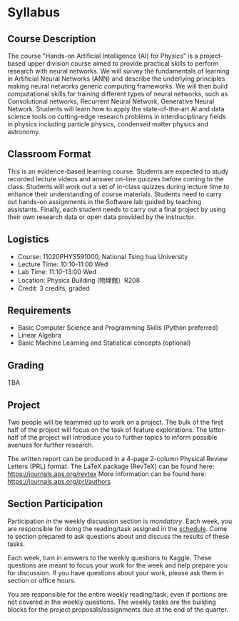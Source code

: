 Syllabus
============================


## Course Description


The course "Hands-on Artificial Intelligence (AI) for Physics" is a project-based upper division course aimed to provide practical  skills to perform research with neural networks.
We will survey the fundamentals of learning in Artificial Neural Networks (ANN) and describe the underlying principles making neural networks generic computing frameworks. We will then build computational skills for training different types of neural networks, such as Convolutional networks, Recurrent Neural Network, Generative Neural Network. 
Students will learn how to apply the state-of-the-art AI and data science tools on cutting-edge research problems in interdisciplinary fields in physics including particle physics, condensed matter physics and astronomy.


## Classroom Format

This is an evidence-based learning course. Students are expected to study recorded lecture videos and answer on-line quizzes before coming to the class. Students will work out a set of in-class quizzes during lecture time to enhance their understanding of course materials. Students need to carry out hands-on assignments in the Software lab guided by teaching assistants. Finally, each student needs to carry out a final project by using their own research data or open data provided by the instructor.


## Logistics

* Course: 11020PHYS591000, National Tsing hua University
* Lecture Time:  10:10-11:00 Wed
* Lab Time: 11:10-13:00 Wed
* Location: Physics Building (物理館）R208
* Credit: 3 credits, graded

## Requirements
* Basic Computer Science and Programming Skills (Python preferred)
* Linear Algebra
* Basic Machine Learning and Statistical concepts (optional)


## Grading 
TBA
<!-- There is a total of 16 pre-lecture quiz, 16 in-class quiz and 16 lab  assignments. Each component will be based on the best 12 grades.

* Class Participation - 30%
  * Pre-lecture quiz: 6% 
  * In-class quiz: 24%
* Software Lab - 36%
* Project - 34%
  * Preliminary presentation 10%
  * Final presentation 12%
  * Written report 12%

Assignment due and late submission penalty
* Pre-lecture quiz: 
  * due 10:00am Wed 
  * prior to the lecture, no late submission
* In-class quiz: 
  * due 11:59pm Wed 
  * no late submission
* Software lab: 
  * TA sign-off due 13:00pm Wed
  * post-lab submission due 11:59pm Wed (full points)
  * late submission due 11:59pm Fri (80%) -->


## Project

Two people will be teammed up to work on a project.
The bulk of the first half of the project will focus on the task of feature explorations.
The latter-half of the project will introduce you to further topics to inform possible avenues for further research.

The written report can be produced in a 4-page 2-column Physical Review Letters (PRL) format. 
The LaTeX package (RevTeX) can be found here: <https://journals.aps.org/revtex>
More information can be found here: <https://journals.aps.org/prl/authors>


## Section Participation

Participation in the weekly discussion section is *mandatory*. 
Each week, you are responsible for doing the reading/task assigned in the [schedule](schedule.md). 
Come to section prepared to ask questions about and discuss the results of these tasks.

Each week, turn in answers to the weekly questions to Kaggle. 
These questions are meant to focus your work for the week and help prepare you for discussion. 
If you have questions about your work, please ask them in section or office hours.

You are responsible for the entire weekly reading/task, even if portions are not covered in the weekly questions.
The weekly tasks are the building blocks for the project proposals/assignments due at the end of the quarter.


